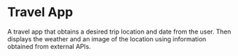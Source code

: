 # Travel App

A travel app that obtains a desired trip location and date from the user. Then displays the weather and an image of the location using information obtained from external APIs.